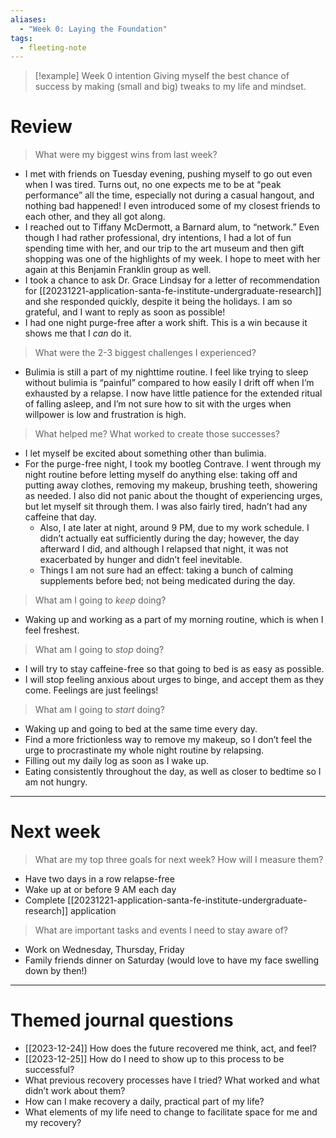 ```yaml
---
aliases:
  - "Week 0: Laying the Foundation"
tags:
  - fleeting-note
---
```

>[!example] Week 0 intention
>Giving myself the best chance of success by making (small and big) tweaks to my life and mindset.

# Review

> What were my biggest wins from last week?

- I met with friends on Tuesday evening, pushing myself to go out even when I was tired. Turns out, no one expects me to be at “peak performance” all the time, especially not during a casual hangout, and nothing bad happened! I even introduced some of my closest friends to each other, and they all got along.
- I reached out to Tiffany McDermott, a Barnard alum, to “network.” Even though I had rather professional, dry intentions, I had a lot of fun spending time with her, and our trip to the art museum and then gift shopping was one of the highlights of my week. I hope to meet with her again at this Benjamin Franklin group as well.
- I took a chance to ask Dr. Grace Lindsay for a letter of recommendation for [[20231221-application-santa-fe-institute-undergraduate-research]] and she responded quickly, despite it being the holidays. I am so grateful, and I want to reply as soon as possible!
- I had one night purge-free after a work shift. This is a win because it shows me that I *can* do it.

> What were the 2-3 biggest challenges I experienced?

- Bulimia is still a part of my nighttime routine. I feel like trying to sleep without bulimia is “painful” compared to how easily I drift off when I’m exhausted by a relapse. I now have little patience for the extended ritual of falling asleep, and I’m not sure how to sit with the urges when willpower is low and frustration is high.

> What helped me? What worked to create those successes?

- I let myself be excited about something other than bulimia.
- For the purge-free night, I took my bootleg Contrave. I went through my night routine before letting myself do anything else: taking off and putting away clothes, removing my makeup, brushing teeth, showering as needed. I also did not panic about the thought of experiencing urges, but let myself sit through them. I was also fairly tired, hadn’t had any caffeine that day. 
	- Also, I ate later at night, around 9 PM, due to my work schedule. I didn’t actually eat sufficiently during the day; however, the day afterward I did, and although I relapsed that night, it was not exacerbated by hunger and didn’t feel inevitable.
	- Things I am not sure had an effect: taking a bunch of calming supplements before bed; not being medicated during the day.

> What am I going to *keep* doing?

- Waking up and working as a part of my morning routine, which is when I feel freshest.

> What am I going to *stop* doing?

- I will try to stay caffeine-free so that going to bed is as easy as possible.
- I will stop feeling anxious about urges to binge, and accept them as they come. Feelings are just feelings!

> What am I going to *start* doing?

- Waking up and going to bed at the same time every day.
- Find a more frictionless way to remove my makeup, so I don’t feel the urge to procrastinate my whole night routine by relapsing.
- Filling out my daily log as soon as I wake up.
- Eating consistently throughout the day, as well as closer to bedtime so I am not hungry.

---
# Next week

> What are my top three goals for next week? How will I measure them?

- Have two days in a row relapse-free
- Wake up at or before 9 AM each day
- Complete [[20231221-application-santa-fe-institute-undergraduate-research]] application

> What are important tasks and events I need to stay aware of?

- Work on Wednesday, Thursday, Friday
- Family friends dinner on Saturday (would love to have my face swelling down by then!)

---
# Themed journal questions

- [[2023-12-24]] How does the future recovered me think, act, and feel?
- [[2023-12-25]] How do I need to show up to this process to be successful?
- What previous recovery processes have I tried? What worked and what didn’t work about them?
- How can I make recovery a daily, practical part of my life?
- What elements of my life need to change to facilitate space for me and my recovery?